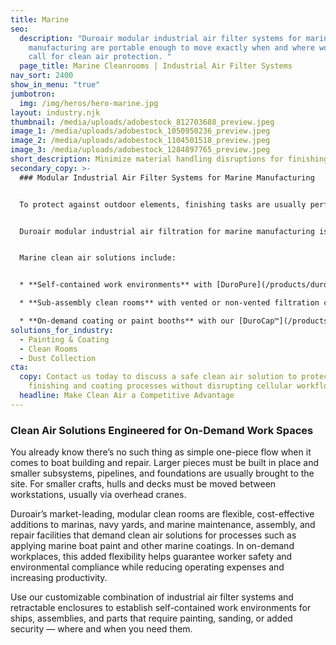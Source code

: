 ```yaml
---
title: Marine
seo:
  description: "Duroair modular industrial air filter systems for marine
    manufacturing are portable enough to move exactly when and where workflows
    call for clean air protection. "
  page_title: Marine Cleanrooms | Industrial Air Filter Systems
nav_sort: 2400
show_in_menu: "true"
jumbotron:
  img: /img/heros/hero-marine.jpg
layout: industry.njk
thumbnail: /media/uploads/adobestock_812703688_preview.jpeg
image_1: /media/uploads/adobestock_1050950236_preview.jpeg
image_2: /media/uploads/adobestock_1104501518_preview.jpeg
image_3: /media/uploads/adobestock_1284897765_preview.jpeg
short_description: Minimize material handling disruptions for finishing and painting.
secondary_copy: >-
  ### Modular Industrial Air Filter Systems for Marine Manufacturing


  To protect against outdoor elements, finishing tasks are usually performed indoors, bringing both logistical and safety challenges due to VOCs, hexavalent chromium, and other fumes and fiberglass dust particles released during sanding, painting, and coating.  But conventional exhaust units don’t sufficiently protect against these hazards and aren't conducive to cellular production.


  Duroair modular industrial air filtration for marine manufacturing is portable enough to move exactly when and where workflows call for clean air protection. Each unique solution is engineered to minimize disruptions and prevent wasted man-hours moving large workpieces between painting and finishing processes.


  Marine clean air solutions include:


  * **Self-contained work environments** with [DuroPure](/products/duropure)™ non-vented filtration, paired with retractable enclosures with swivel and lock casters for stop-and-start workflows

  * **Sub-assembly clean rooms** with vented or non-vented filtration coupled with [DuroRoom™](/products/duroroom) retractable enclosures scalable to the size of large workpieces, suitable for sanding, grinding, coating, and repairs

  * **On-demand coating or paint booths** with our [DuroCap™](/products/durocap) patented two-stage, [Taper Draft Airflow Technology](/products/taper-draft-airflow-technology) to filter 99.4% of all airborne contaminants and speed dry times without heaters, blowers, or drying agents
solutions_for_industry:
  - Painting & Coating
  - Clean Rooms
  - Dust Collection
cta:
  copy: Contact us today to discuss a safe clean air solution to protect marine
    finishing and coating processes without disrupting cellular workflows.
  headline: Make Clean Air a Competitive Advantage
---
```

### Clean Air Solutions Engineered for On-Demand Work Spaces

You already know there’s no such thing as simple one-piece flow when it comes to boat building and repair. Larger pieces must be built in place and smaller subsystems, pipelines, and foundations are usually brought to the site. For smaller crafts, hulls and decks must be moved between workstations, usually via overhead cranes.

Duroair’s market-leading, modular clean rooms are flexible, cost-effective additions to marinas, navy yards, and marine maintenance, assembly, and repair facilities that demand clean air solutions for processes such as applying marine boat paint and other marine coatings. In on-demand workplaces, this added flexibility helps guarantee worker safety and environmental compliance while reducing operating expenses and increasing productivity.

Use our customizable combination of industrial air filter systems and retractable enclosures to establish self-contained work environments for ships, assemblies, and parts that require painting, sanding, or added security — where and when you need them.